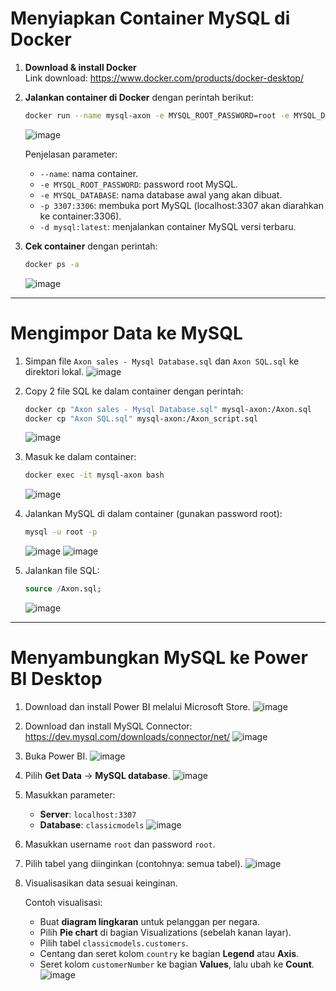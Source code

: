 # Menyiapkan Container MySQL di Docker

1. **Download & install Docker**  
   Link download: <https://www.docker.com/products/docker-desktop/>

2. **Jalankan container di Docker** dengan perintah berikut:

   ```bash
   docker run --name mysql-axon -e MYSQL_ROOT_PASSWORD=root -e MYSQL_DATABASE=classicmodels -p 3307:3306 -d mysql:latest
   ```
    ![image](https://github.com/user-attachments/assets/754d2970-1eb2-49c0-97d3-39153dc0cad5)

   Penjelasan parameter:
   - `--name`: nama container.
   - `-e MYSQL_ROOT_PASSWORD`: password root MySQL.
   - `-e MYSQL_DATABASE`: nama database awal yang akan dibuat.
   - `-p 3307:3306`: membuka port MySQL (localhost:3307 akan diarahkan ke container:3306).
   - `-d mysql:latest`: menjalankan container MySQL versi terbaru.

3. **Cek container** dengan perintah:

   ```bash
   docker ps -a
   ```
    ![image](https://github.com/user-attachments/assets/3e6a2fa8-56ae-411b-b89f-03a1dbfbff40)

---

# Mengimpor Data ke MySQL

1. Simpan file `Axon sales - Mysql Database.sql` dan `Axon SQL.sql` ke direktori lokal.
    ![image](https://github.com/user-attachments/assets/152b6f0e-4556-45e6-bd80-8176e7a59b04)

2. Copy 2 file SQL ke dalam container dengan perintah:

   ```bash
   docker cp "Axon sales - Mysql Database.sql" mysql-axon:/Axon.sql
   docker cp "Axon SQL.sql" mysql-axon:/Axon_script.sql
   ```
    ![image](https://github.com/user-attachments/assets/4cc88872-be95-472a-81f9-d99fc456a226)

3. Masuk ke dalam container:

   ```bash
   docker exec -it mysql-axon bash
   ```
    ![image](https://github.com/user-attachments/assets/c4913299-953e-421b-8ecd-6f04a9b8edb5)

4. Jalankan MySQL di dalam container (gunakan password root):

   ```bash
   mysql -u root -p
   ```
    ![image](https://github.com/user-attachments/assets/08a7f7e5-e334-402c-a59e-b99f878f00ca)
    ![image](https://github.com/user-attachments/assets/e73b6dbd-e876-45cd-9285-4fe782c046d2)

5. Jalankan file SQL:

   ```sql
   source /Axon.sql;
   ```
    ![image](https://github.com/user-attachments/assets/7d3dbb0f-cb81-46b3-ab01-2e991533cb4a)

---

# Menyambungkan MySQL ke Power BI Desktop

1. Download dan install Power BI melalui Microsoft Store.
    ![image](https://github.com/user-attachments/assets/d73bf64e-dd01-4b02-b49e-fb45e8c9b1fa)

2. Download dan install MySQL Connector: <https://dev.mysql.com/downloads/connector/net/>
    ![image](https://github.com/user-attachments/assets/c7ae5f2e-f330-46e4-82e7-eb8d216f1a2e)

3. Buka Power BI.
    ![image](https://github.com/user-attachments/assets/d2b81086-bbd1-433f-ab1e-f1b61aca13c8)

4. Pilih **Get Data** → **MySQL database**.
    ![image](https://github.com/user-attachments/assets/7e26584f-b41b-4a1b-ae1b-0eaaaa20ec26)

5. Masukkan parameter:
   - **Server**: `localhost:3307`
   - **Database**: `classicmodels`
    ![image](https://github.com/user-attachments/assets/f6b9ea01-8314-4635-abf7-069201b33442)

6. Masukkan username `root` dan password `root`.

7. Pilih tabel yang diinginkan (contohnya: semua tabel).
    ![image](https://github.com/user-attachments/assets/ce8895a1-e0ae-4d3b-8d4a-1de5db798f85)

8. Visualisasikan data sesuai keinginan.

   Contoh visualisasi:
   - Buat **diagram lingkaran** untuk pelanggan per negara.
   - Pilih **Pie chart** di bagian Visualizations (sebelah kanan layar).
   - Pilih tabel `classicmodels.customers`.
   - Centang dan seret kolom `country` ke bagian **Legend** atau **Axis**.
   - Seret kolom `customerNumber` ke bagian **Values**, lalu ubah ke **Count**.
    ![image](https://github.com/user-attachments/assets/2a7bb0b9-90d6-447c-895e-a5e3e882daa1)
